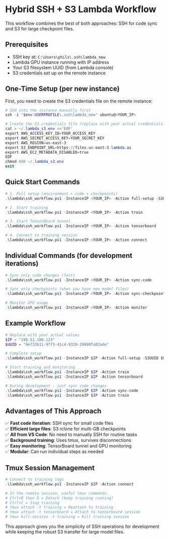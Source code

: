 # Hybrid SSH + S3 Lambda Workflow

This workflow combines the best of both approaches: SSH for code sync and S3 for large checkpoint files.

## Prerequisites
- SSH key at: `C:\Users\phils\.ssh\lambda_new`
- Lambda GPU instance running with IP address
- Your S3 filesystem UUID (from Lambda console)
- S3 credentials set up on the remote instance

## One-Time Setup (per new instance)

First, you need to create the S3 credentials file on the remote instance:

```powershell
# SSH into the instance manually first
ssh -i "$env:USERPROFILE\.ssh\lambda_new" ubuntu@<YOUR_IP>

# Create the S3 credentials file (replace with your actual credentials)
cat > ~/.lambda_s3.env <<'EOF'
export AWS_ACCESS_KEY_ID=YOUR_ACCESS_KEY
export AWS_SECRET_ACCESS_KEY=YOUR_SECRET_KEY
export AWS_REGION=us-east-3
export S3_ENDPOINT_URL=https://files.us-east-3.lambda.ai
export AWS_EC2_METADATA_DISABLED=true
EOF
chmod 600 ~/.lambda_s3.env
exit
```

## Quick Start Commands

```powershell
# 1. Full setup (environment + code + checkpoints)
.\lambda\ssh_workflow.ps1 -InstanceIP <YOUR_IP> -Action full-setup -S3UUID <YOUR_S3_UUID>

# 2. Start training
.\lambda\ssh_workflow.ps1 -InstanceIP <YOUR_IP> -Action train

# 3. Start TensorBoard tunnel
.\lambda\ssh_workflow.ps1 -InstanceIP <YOUR_IP> -Action tensorboard

# 4. Connect to training session
.\lambda\ssh_workflow.ps1 -InstanceIP <YOUR_IP> -Action connect
```

## Individual Commands (for development iterations)

```powershell
# Sync only code changes (fast)
.\lambda\ssh_workflow.ps1 -InstanceIP <YOUR_IP> -Action sync-code

# Sync only checkpoints (when you have new model files)
.\lambda\ssh_workflow.ps1 -InstanceIP <YOUR_IP> -Action sync-checkpoints -S3UUID <YOUR_S3_UUID>

# Monitor GPU usage
.\lambda\ssh_workflow.ps1 -InstanceIP <YOUR_IP> -Action monitor
```

## Example Workflow

```powershell
# Replace with your actual values
$IP = "198.51.100.123"
$UUID = "9e733b11-9ff3-41c4-9328-29990fa02ade"

# Complete setup
.\lambda\ssh_workflow.ps1 -InstanceIP $IP -Action full-setup -S3UUID $UUID

# Start training and monitoring
.\lambda\ssh_workflow.ps1 -InstanceIP $IP -Action train
.\lambda\ssh_workflow.ps1 -InstanceIP $IP -Action tensorboard

# During development - just sync code changes
.\lambda\ssh_workflow.ps1 -InstanceIP $IP -Action sync-code
.\lambda\ssh_workflow.ps1 -InstanceIP $IP -Action train
```

## Advantages of This Approach

✅ **Fast code iteration**: SSH sync for small code files  
✅ **Efficient large files**: S3 rclone for multi-GB checkpoints  
✅ **All from VS Code**: No need to manually SSH for routine tasks  
✅ **Background training**: Uses tmux, survives disconnections  
✅ **Easy monitoring**: TensorBoard tunnel and GPU monitoring  
✅ **Modular**: Can run individual steps as needed  

## Tmux Session Management

```powershell
# Connect to training logs
.\lambda\ssh_workflow.ps1 -InstanceIP $IP -Action connect

# In the remote session, useful tmux commands:
# Ctrl+B then D = Detach (keep training running)
# Ctrl+C = Stop training
# tmux attach -t training = Reattach to training
# tmux attach -t tensorboard = Attach to tensorboard session
# tmux kill-session -t training = Kill training session
```

This approach gives you the simplicity of SSH operations for development while keeping the robust S3 transfer for large model files.